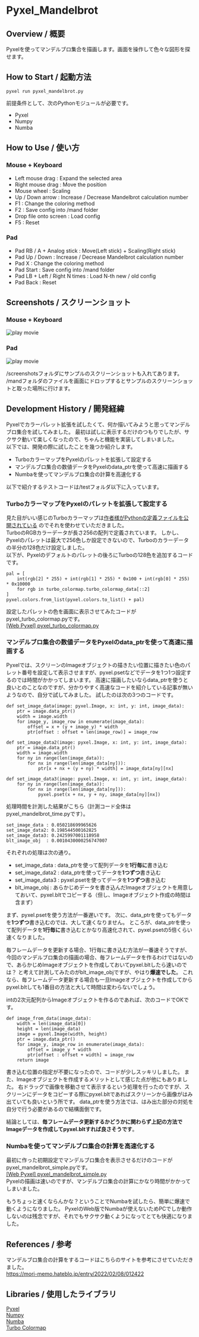 # Pyxel_Mandelbrot
## Overview / 概要
Pyxelを使ってマンデルブロ集合を描画します。画面を操作して色々な図形を探せます。  

## How to Start / 起動方法
```
pyxel run pyxel_mandelbrot.py
```
前提条件として、次のPythonモジュールが必要です。  
- Pyxel
- Numpy
- Numba

## How to Use / 使い方
### Mouse + Keyboard
- Left mouse drag : Expand the selected area
- Right mouse drag : Move the position
- Mouse wheel : Scaling
- Up / Down arrow : Increase / Decrease Mandelbrot calculation number
- F1 : Change the coloring method
- F2 : Save config into /mand folder
- Drop file onto screen : Load config
- F5 : Reset
### Pad
- Pad RB / A + Analog stick : Move(Left stick) + Scaling(Right stick)
- Pad Up / Down : Increase / Decrease Mandelbrot calculation number
- Pad X : Change the coloring method
- Pad Start : Save config into /mand folder
- Pad LB + Left / Right N times : Load N-th new / old config
- Pad Back : Reset

## Screenshots / スクリーンショット
### Mouse + Keyboard
![play movie](https://github.com/gomatama5/Pyxel_Mandelbrot/blob/main/screenshots/pyxel-20250306-170516a.gif)
### Pad
![play movie](https://github.com/gomatama5/Pyxel_Mandelbrot/blob/main/screenshots/pyxel-20250309-022522a.gif)

/screenshotsフォルダにサンプルのスクリーンショットも入れてあります。  
/mandフォルダのファイルを画面にドロップするとサンプルのスクリーンショットと取った場所に行けます。

## Development History / 開発経緯
Pyxelでカラーパレット拡張を試したくて、何か描いてみようと思ってマンデルブロ集合を試してみました。
最初は試しに表示するだけのつもりでしたが、サクサク動いて楽しくなったので、ちゃんと機能を実装してしまいました。  
以下では、開発の際に試したことを幾つか紹介します。  
- TurboカラーマップをPyxelのパレットを拡張して設定する
- マンデルブロ集合の数値データをPyxelのdata_ptrを使って高速に描画する
- Numbaを使ってマンデルブロ集合の計算を高速化する

以下で紹介するテストコードは/testフォルダ以下に入っています。

### TurboカラーマップをPyxelのパレットを拡張して設定する
見た目がいい感じのTurboカラーマップは[作者様がPythonの定義ファイルを公開されている](https://gist.github.com/mikhailov-work/ee72ba4191942acecc03fe6da94fc73f)
のでそれを使わせていただきました。  
TurboのRGBカラーデータが長さ256の配列で定義されています。
しかし、Pyxelのパレットは最大で256色しか設定できないので、Turboのカラーデータの半分の128色だけ設定しました。  
以下が、Pyxelのデフォルトのパレットの後ろにTurboの128色を追加するコードです。
```
pal = [
    int(rgb[2] * 255) + int(rgb[1] * 255) * 0x100 + int(rgb[0] * 255) * 0x10000
    for rgb in turbo_colormap.turbo_colormap_data[::2]
]
pyxel.colors.from_list(pyxel.colors.to_list() + pal)
```
設定したパレットの色を画面に表示させてみたコードがpyxel_turbo_colormap.pyです。  
[[Web Pyxel] pyxel_turbo_colormap.py](https://kitao.github.io/pyxel/wasm/launcher/?run=gomatama5.Pyxel_Mandelbrot.test.pyxel_turbo_colormap)
### マンデルブロ集合の数値データをPyxelのdata_ptrを使って高速に描画する
Pyxelでは、スクリーンのImageオブジェクトの描きたい位置に描きたい色のパレット番号を設定して表示させますが、pyxel.psetなどでデータを1つ1つ設定するのでは時間がかかってしまいます。
高速に描画したいならdata_ptrを使うと良いとのことなのですが、分かりやすく高速なコードを紹介している記事が無いようなので、自分で試してみました。
試したのは次の3つのコードです。
```
def set_image_data(image: pyxel.Image, x: int, y: int, image_data):
    ptr = image.data_ptr()
    width = image.width
    for image_y, image_row in enumerate(image_data):
        offset = x + (y + image_y) * width
        ptr[offset : offset + len(image_row)] = image_row

def set_image_data2(image: pyxel.Image, x: int, y: int, image_data):
    ptr = image.data_ptr()
    width = image.width
    for ny in range(len(image_data)):
        for nx in range(len(image_data[ny])):
            ptr[x + nx + (y + ny) * width] = image_data[ny][nx]

def set_image_data3(image: pyxel.Image, x: int, y: int, image_data):
    for ny in range(len(image_data)):
        for nx in range(len(image_data[ny])):
            pyxel.pset(x + nx, y + ny, image_data[ny][nx])
```
処理時間を計測した結果がこちら（計測コード全体はpyxel_mandelbrot_time.pyです）。
```
set_image_data : 0.050218699965626
set_image_data2: 0.198544500162825
set_image_data3: 0.2425997001118958
blt_image_obj  : 0.0010430000256747007
```
それぞれの処理は次の通り。
- set_image_data : data_ptrを使って配列データを**1行毎に**書き込む
- set_image_data2 : data_ptrを使ってデータを**1つずつ**書き込む
- set_image_data3 : pyxel.psetを使ってデータを**1つずつ**書き込む
- blt_image_obj : あらかじめデータを書き込んだImageオブジェクトを用意しておいて、pyxel.bltでコピーする（但し、Imageオブジェクト作成の時間は含まず）

まず、pyxel.psetを使う方法が一番遅いです。
次に、data_ptrを使ってもデータを**1つずつ**書き込むのでは、大して速くなりません。
ところが、data_ptrを使って配列データを**1行毎に**書き込むとかなり高速化されて、pyxel.psetの5倍くらい速くなりました。

毎フレームデータを更新する場合、1行毎に書き込む方法が一番速そうですが、
今回のマンデルブロ集合の描画の場合、毎フレームデータを作るわけではないので、あらかじめImageオブジェクトを作成しておいてpyxel.bltしたら速いのでは？
と考えて計測してみたのがblt_image_objですが、やはり**爆速でした**。
これなら、毎フレームデータ更新する場合も一旦Imageオブジェクトを作成してからpyxel.bltしても1番目の方法と大して時間は変わらないでしょう。

intの2次元配列からImageオブジェクトを作るのであれば、次のコードでOKです。
```
def image_from_data(image_data):
    width = len(image_data[0])
    height = len(image_data)
    image = pyxel.Image(width, height)
    ptr = image.data_ptr()
    for image_y, image_row in enumerate(image_data):
        offset = image_y * width
        ptr[offset : offset + width] = image_row
    return image
```
書き込む位置の指定が不要になったので、コードが少しスッキリしました。
また、Imageオブジェクトを作成するメリットとして感じた点が他にもありました。
右ドラッグで画像を移動させて表示するという処理を行ったのですが、スクリーンにデータをコピーする際にpyxel.bltであればスクリーンから画像がはみ出ていても良いという所です。
data_ptrを使う方法では、はみ出た部分の対処を自分で行う必要があるので結構面倒です。

結論としては、**毎フレームデータ更新するかどうかに関わらず上記の方法でImageデータを作成してpyxel.bltすれば良さそうです**。

### Numbaを使ってマンデルブロ集合の計算を高速化する
最初に作った初期設定でマンデルブロ集合を表示させるだけのコードがpyxel_mandelbrot_simple.pyです。  
[[Web Pyxel] pyxel_mandelbrot_simple.py](https://kitao.github.io/pyxel/wasm/launcher/?run=gomatama5.Pyxel_Mandelbrot.test.pyxel_mandelbrot_simple&packages=numpy)  
Pyxelの描画は速いのですが、マンデルブロ集合の計算にかなり時間がかかってしまいました。

もうちょっと速くならんかな？ということでNumbaを試したら、簡単に爆速で動くようになりました。
PyxelのWeb版でNumbaが使えないためPCでしか動作しないのは残念ですが、それでもサクサク動くようになってとても快適になりました。

## References / 参考
マンデルブロ集合の計算をするコードはこちらのサイトを参考にさせていただきました。  
https://mori-memo.hateblo.jp/entry/2022/02/08/012422

## Libraries / 使用したライブラリ
[Pyxel](https://github.com/kitao/pyxel)  
[Numpy](https://numpy.org/ja/)   
[Numba](https://numba.pydata.org/)   
[Turbo Colormap](https://gist.github.com/mikhailov-work/ee72ba4191942acecc03fe6da94fc73f)  
